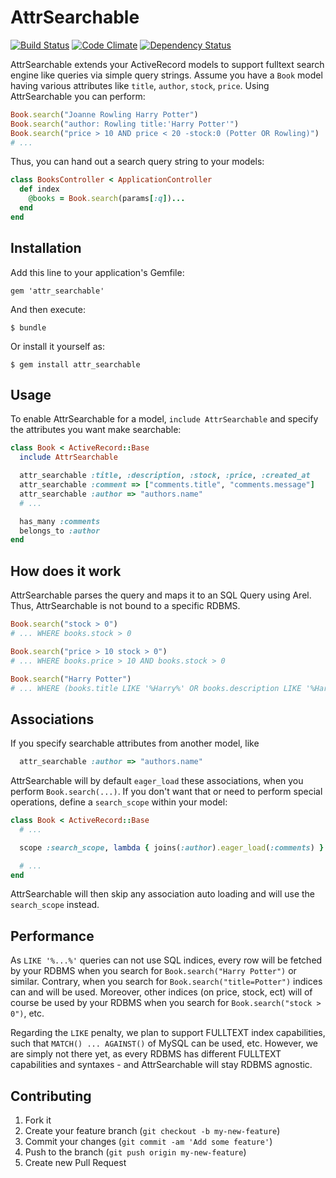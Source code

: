 # AttrSearchable

[![Build Status](https://secure.travis-ci.org/mrkamel/attr_searchable.png?branch=master)](http://travis-ci.org/mrkamel/attr_searchable)
[![Code Climate](https://codeclimate.com/github/mrkamel/attr_searchable.png)](https://codeclimate.com/github/mrkamel/attr_searchable)
[![Dependency Status](https://gemnasium.com/mrkamel/attr_searchable.png?travis)](https://gemnasium.com/mrkamel/attr_searchable)

AttrSearchable extends your ActiveRecord models to support fulltext search engine like queries
via simple query strings. Assume you have a `Book` model having various attributes like
`title`, `author`, `stock`, `price`. Using AttrSearchable you can perform:

```ruby
Book.search("Joanne Rowling Harry Potter")
Book.search("author: Rowling title:'Harry Potter'")
Book.search("price > 10 AND price < 20 -stock:0 (Potter OR Rowling)")
# ...
```

Thus, you can hand out a search query string to your models:

```ruby
class BooksController < ApplicationController
  def index
    @books = Book.search(params[:q])...
  end
end
```

## Installation

Add this line to your application's Gemfile:

    gem 'attr_searchable'

And then execute:

    $ bundle

Or install it yourself as:

    $ gem install attr_searchable

## Usage

To enable AttrSearchable for a model, `include AttrSearchable` and specify the attributes
you want make searchable:

```ruby
class Book < ActiveRecord::Base
  include AttrSearchable

  attr_searchable :title, :description, :stock, :price, :created_at
  attr_searchable :comment => ["comments.title", "comments.message"]
  attr_searchable :author => "authors.name"
  # ...

  has_many :comments
  belongs_to :author
end
```

## How does it work

AttrSearchable parses the query and maps it to an SQL Query using Arel.
Thus, AttrSearchable is not bound to a specific RDBMS.

```ruby
Book.search("stock > 0")
# ... WHERE books.stock > 0

Book.search("price > 10 stock > 0")
# ... WHERE books.price > 10 AND books.stock > 0

Book.search("Harry Potter")
# ... WHERE (books.title LIKE '%Harry%' OR books.description LIKE '%Harry%' OR ...) AND (books.title LIKE '%Potter%' OR books.description LIKE '%Potter%' ...)
```

## Associations

If you specify searchable attributes from another model, like

```ruby
  attr_searchable :author => "authors.name"
```

AttrSearchable will by default `eager_load` these associations, when you
perform `Book.search(...)`. If you don't want that or need to perform special
operations, define a `search_scope` within your model:

```ruby
class Book < ActiveRecord::Base
  # ...

  scope :search_scope, lambda { joins(:author).eager_load(:comments) } # etc.

  # ...
end
```

AttrSearchable will then skip any association auto loading and will use
the `search_scope` instead.

## Performance

As `LIKE '%...%'` queries can not use SQL indices, every row will be fetched by
your RDBMS when you search for `Book.search("Harry Potter")` or similar.
Contrary, when you search for `Book.search("title=Potter")` indices can and
will be used. Moreover, other indices (on price, stock, ect) will of course be
used by your RDBMS when you search for `Book.search("stock > 0")`, etc.

Regarding the `LIKE` penalty, we plan to support FULLTEXT index capabilities,
such that `MATCH() ... AGAINST()` of MySQL can be used, etc. However, we are
simply not there yet, as every RDBMS has different FULLTEXT capabilities and
syntaxes - and AttrSearchable will stay RDBMS agnostic.

## Contributing

1. Fork it
2. Create your feature branch (`git checkout -b my-new-feature`)
3. Commit your changes (`git commit -am 'Add some feature'`)
4. Push to the branch (`git push origin my-new-feature`)
5. Create new Pull Request
